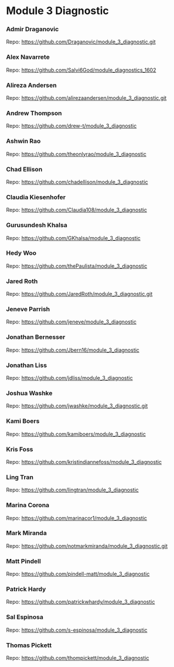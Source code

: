 # Module 3 Diagnostic

### Admir Draganovic
  Repo: https://github.com/Draganovic/module_3_diagnostic.git

### Alex Navarrete
  Repo: https://github.com/Salvi6God/module_diagnostics_1602

### Alireza Andersen
  Repo: https://github.com/alirezaandersen/module_3_diagnostic.git

### Andrew Thompson
  Repo: https://github.com/drew-t/module_3_diagnostic

### Ashwin Rao
  Repo: https://github.com/theonlyrao/module_3_diagnostic

### Chad Ellison
  Repo: https://github.com/chadellison/module_3_diagnostic

### Claudia Kiesenhofer
  Repo: https://github.com/Claudia108/module_3_diagnostic

### Gurusundesh Khalsa
  Repo: https://github.com/GKhalsa/module_3_diagnostic

### Hedy Woo
  Repo: https://github.com/thePaulista/module_3_diagnostic

### Jared Roth
  Repo: https://github.com/JaredRoth/module_3_diagnostic.git

### Jeneve Parrish
  Repo: https://github.com/jeneve/module_3_diagnostic

### Jonathan Bernesser
  Repo: https://github.com/Jbern16/module_3_diagnostic

### Jonathan Liss
  Repo: https://github.com/jdliss/module_3_diagnostic

### Joshua Washke
  Repo: https://github.com/jwashke/module_3_diagnostic.git

### Kami Boers
  Repo: https://github.com/kamiboers/module_3_diagnostic

### Kris Foss
  Repo: https://github.com/kristindiannefoss/module_3_diagnostic

### Ling Tran
  Repo: https://github.com/lingtran/module_3_diagnostic

### Marina Corona
  Repo: https://github.com/marinacor1/module_3_diagnostic

### Mark Miranda
  Repo: https://github.com/notmarkmiranda/module_3_diagnostic.git

### Matt Pindell
  Repo: https://github.com/pindell-matt/module_3_diagnostic

### Patrick Hardy
  Repo: https://github.com/patrickwhardy/module_3_diagnostic

### Sal Espinosa
  Repo: https://github.com/s-espinosa/module_3_diagnostic

### Thomas Pickett
  Repo: https://github.com/thompickett/module_3_diagnostic
